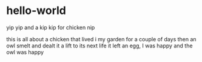 # hello-world
yip yip and a kip kip for chicken nip

this is all about a chicken that lived i my garden for a couple of days
then an owl smelt and dealt it a lift to its next life
it left an egg, I was happy and the owl was happy
